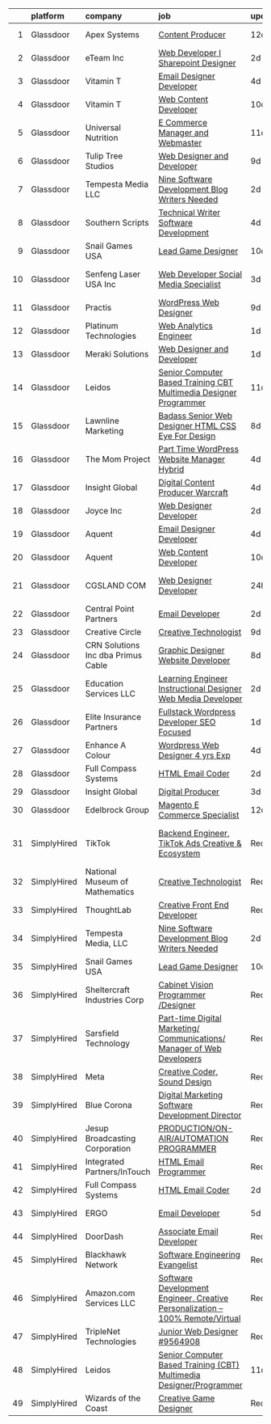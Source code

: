 

|    | platform    | company                              | job                                                                                                                                                                                                                                                                                                                                                                                                                                                                                                                                                                                                                                                                                                                                                                                                                                                                                                                                                                                                                                                                                                     | update_time   | location                      |
|---:|:------------|:-------------------------------------|:--------------------------------------------------------------------------------------------------------------------------------------------------------------------------------------------------------------------------------------------------------------------------------------------------------------------------------------------------------------------------------------------------------------------------------------------------------------------------------------------------------------------------------------------------------------------------------------------------------------------------------------------------------------------------------------------------------------------------------------------------------------------------------------------------------------------------------------------------------------------------------------------------------------------------------------------------------------------------------------------------------------------------------------------------------------------------------------------------------|:--------------|:------------------------------|
|  1 | Glassdoor   | Apex Systems                         | [Content Producer](https://www.glassdoor.com/partner/jobListing.htm?pos=129&ao=1110586&s=58&guid=000001829b26142bb4cd2b0685fcae69&src=GD_JOB_AD&t=SR&vt=w&cs=1_0908c866&cb=1660460340633&jobListingId=1008045552639&cpc=3BA4CE39D5B5DEF5&jrtk=3-0-1gadic52pj44q801-1gadic537ghrk800-9773e690b4828761--6NYlbfkN0DqWjE27Bj7wQp7zwejGyju2OyxUuq4SEucXSyN07WCWejYvQmJsgF2DYF8Y-TYieA8tN9ZndEzP1y39iJEy2-8Mq5LGyFbdU13TPe9jPVNNCDlad3D9trvjTAsqa_9w-6IPxMA6fZwoT3BFwmsi8Zj9BQHpsueXDkcKzZEpDRSgzSYxtY4dEodrSLeElMPoRr2KLWkm2vHM28OzqUEAY4jfLZ-zhLF5NOHbteFDx4NjS2n0iJ8uTqwO0zdoI-kjyrGk4f_U2D6qZNY_95gfRh9LdYjE-jbL2MiDDPtI2mDcZT6qgHCqMjZTLD86ZhN3tUDG24YUR9Ou1tq04NP6RXVumA6WEKpenRDSFncDrMFFydby3xSjKCcuw-mYQRcGBve7hRz4YrgqmROu3zAiwQwxPQsFMgBxXkH7ggCcpFIF7fOgJjvL9Z_R_tslXKC7T5meC-RMOISclhcZjcQyMIRlLSiWJryFlzz3nYWkPfd2W2N5To2Xq2iVT6ewMjkz9HuzEKjmFvFrrZIY4eFW4bN-Sp1wHq1cRs1ERL4CZWsoI3-kBoahq9CsPjKV3lWXN72fcgAkILCeTX_4OIM0vazMdj9zSvmBcs-pLstUYCgzZeoSlAJt3L-)                                                                                                                                  | 12d           | Redmond, WA                   |
|  2 | Glassdoor   | eTeam Inc                            | [Web Developer I  Sharepoint Designer](https://www.glassdoor.com/partner/jobListing.htm?pos=127&ao=1110586&s=58&guid=000001829b26142bb4cd2b0685fcae69&src=GD_JOB_AD&t=SR&vt=w&ea=1&cs=1_e1816172&cb=1660460340633&jobListingId=1008066878548&cpc=8795CF9063CD573D&jrtk=3-0-1gadic52pj44q801-1gadic537ghrk800-850d932022c0bcc9--6NYlbfkN0Dtmpfj98iB4C0jJJOWen3Era3IQfJzNZ4PFwBIKpo80E20bU78zJ3qEgsYTK5DSPzuclvV91SisNWEKTRqgjREJl8qL5FgOUjzi02qgR1gqdgVoYCVdoiSQWs_6sV0PbQu6hjJGDTziVQRi1HM42vBckjptE7aIC_lp1RQcBvCaDRqAl_A3ENu8PewGKQpueUrpBNZF0hJ3rIF0-duo_DXclchfnpqAkbXeK0UoXhl0O0xbeLDXMlcRjSgRhQRS_bwJG_UgfE1vK5gVJoL9JrYNoIe0Wgj-kc2qmvRRM_HGVDNIVFUPrO72j0CBIQW2FwnyomtBI1Pnqb-hxPzqMQDxWYlHPTqLy5ujKSvqq3yV0SYR4TiBrJzh0sVg59oAXgpqejinFy_Sm805vaDJyalWJpoFgBFP3minaUIS1fOpwUGq8advFnH5OWj6miHAiO1tfX-qmueC3-e60-1LDf-5eWypHLHlBc06p61PxNxmYmxZRP3cmjSYUzy_Kok3yNuyssD2J309Q%3D%3D)                                                                                                                                                                                                             | 2d            | Hartford, CT                  |
|  3 | Glassdoor   | Vitamin T                            | [Email Designer   Developer](https://www.glassdoor.com/partner/jobListing.htm?pos=124&ao=1110586&s=58&guid=000001829b26142bb4cd2b0685fcae69&src=GD_JOB_AD&t=SR&vt=w&cs=1_6b7bbc05&cb=1660460340633&jobListingId=1008063446663&cpc=32EE424DE2B657EB&jrtk=3-0-1gadic52pj44q801-1gadic537ghrk800-d4692659256fa42c--6NYlbfkN0DMrcEu7yrtATojKJA7cEzGQ3FdRGWLh0CZQInL4ECGI6k5tN82kdM0cJmh4vC7GggoaDpZF-uGe_M1NRG9meqqrMiqmAibSBPx91WqWCDd7pX7v9No6_bR947IRTmNSOrdi9g-FXlm5MpCL9DmphcIF52SZa-kB9RfDg1t5yECEjeI6VhFY1vJgSk2vNgZ-WDwkBh47Yy1rMpUkCpfK3fxJtoYks9k_L2rnrcHmwRSatO5UL_B6fMrR5K23U1TASJ134C7GlOLZxqm8vQ-IkPnqN04duaCaQX9N6eHwR58Ha0dlWSyzbv2k6H0sUcXc_EUappN4dPIGdmNxyC-JrtNrs5psJsl_sCAqJcWUerLXWPV5wFXMcb7Sj85TQ8IbhOMNQqMQKCTNf6Q6LJ6vYqeS_F6r1pwt7QVNYfjXkn-iqYUsMRjRASnPszUM6ELlwRVoHFoEzSS0FZbKiZEdSnwCSzsi_tEEqc2lj32LgI3kQ%3D%3D)                                                                                                                                                                                                                                                            | 4d            | McLean, VA                    |
|  4 | Glassdoor   | Vitamin T                            | [Web Content Developer](https://www.glassdoor.com/partner/jobListing.htm?pos=128&ao=1110586&s=58&guid=000001829b26142bb4cd2b0685fcae69&src=GD_JOB_AD&t=SR&vt=w&cs=1_bac62110&cb=1660460340633&jobListingId=1008050982939&cpc=8795CF9063CD573D&jrtk=3-0-1gadic52pj44q801-1gadic537ghrk800-9b47c492056784e2--6NYlbfkN0DMrcEu7yrtATojKJA7cEzGQ3FdRGWLh0CZQInL4ECGI6k5tN82kdM0OKoro5eXmjo25juUC15Bn1G4cRfi3ZWomLUombBVxYksRzLeiExQ_4Fim0RwU85ePscBrQDtHdwzZP8Ab7NonE8C-l656Cy7HQTPgWnq-6cWRaaH_V60TueNKbOEKD6BQqGVarNfc8qbnsV6RWQwWMNKNf05P1KDhBFHGq4HyQWAyPcb8LEaIBnEXR1WFLyM0C-O8uOtiL9uNBI332xZvn-lMBeG906DUjt6QPhTPvWraAGdDwZ_G6vHNXTsoer-YdqYeR31panomtlczeJ92OJ0jQtlNm5WnqVicO527jV1ly3hvsrBMrjwH0ByrlOwCKfNPSgj9jzRGCzmZhCDVNN3rrsj_PmEVjGT9-el6XP7F7n2xm7dIgDZLWV1efWTx3FT0W0wmtrWsQ7xx9LT29KnxeUoEOXPOSko_jG_YkA%3D)                                                                                                                                                                                                                                                                               | 10d           | Remote                        |
|  5 | Glassdoor   | Universal Nutrition                  | [E Commerce Manager and Webmaster](https://www.glassdoor.com/partner/jobListing.htm?pos=101&ao=1110586&s=58&guid=000001829b26142bb4cd2b0685fcae69&src=GD_JOB_AD&t=SR&vt=w&ea=1&cs=1_7ab4cc22&cb=1660460340626&jobListingId=1008047059403&cpc=34EE5DE3DAB3899C&jrtk=3-0-1gadic52pj44q801-1gadic537ghrk800-5a0ce60399e956e7--6NYlbfkN0DfhRLDY5E7BVY3xhBTAobuSaZ3WR2SqAJ-w4NHeQGDZ7IzEziFaDSE7AOGNV-rMUl3NURWQYvXixWGnhzd7FDwHeo8VpCU61AJefUcY6jIpQr9fMcHe5_Tc2LUsx8frwiH-AbuBGpg0eENpAsKoNV45Spp2-m-Xp7iUoy317tBOjScXipCI_3bV_3m9MfzGO3AKtDpt9K95tr3-U8WwuvlnW_E12elcAZntovZCCdFOzktW-g7drMDyp1r89RxjM6qn1RIW3hE0Zff4_awd6jJ2MJC_HxXn-I-FhxnRbMwqoqVJBYxElcfc9EvaWX3PkTKky5amczbed-E61Wdl8etlMWYEv2lMRny0DhWfWe3ksNCTn_llKm9OsWItpOFuDk13ljsSOXYbf-YLRc9zboEMlt_UCb1ikyj3TGNXaUiJvDIlLIF_0tg7wWGO9oKPbHyWr1dnF2Pyha7nMA1ttpkjrt-LYmDu4TVDDfKfSHWsOStPdRfxwGRMtu3gxJMasMebPzYEyU-uP9sy6hlWOtpCNaLQBi6-J8%3D)                                                                                                                                                                                               | 11d           | New Brunswick, NJ             |
|  6 | Glassdoor   | Tulip Tree Studios                   | [Web Designer and Developer](https://www.glassdoor.com/partner/jobListing.htm?pos=103&ao=1110586&s=58&guid=000001829b26142bb4cd2b0685fcae69&src=GD_JOB_AD&t=SR&vt=w&ea=1&cs=1_dd7d1226&cb=1660460340628&jobListingId=1008053123117&cpc=B0B9279045B7C107&jrtk=3-0-1gadic52pj44q801-1gadic537ghrk800-66a68536ebef2826--6NYlbfkN0COoXx2nxHvtA1izLE8Ox-kfM4KUiiZET2Bg0Ps5ZbvlsQIhhyaNVvcHwgVzbqD8LdjVOZjFQOYQN3zE4BXJAyIFSvndfwa_99TzOZtbWnRVvjwIuEO7m7j2Ulrp0DEABaF0CE12zPezSZ3wvzUOzl8sjC0bk7XygatiRKUvgwZlhxaXtHKjn52bmk41A8sza-2SQJZ_IZ8yD3zDFbfpf2iUH0LBv2ylkoDP6xaPDwo4YvpQ1NGNiRw_SISBHQNtzcht6Ppnr_Bd82FUqReC9y8gyPuWc_wEk_W91UtDW-MRm0LTHB3RrSt_JfXfO9Kg1Kj0sF-2PaY6egqIWZ-q8QERmzXL1VqN71aQ871wZ64MNq_BuwY5KzqPLNA2U3l8bJEPVgjbaqNjlglAYe-JZOXvwbKRbK9KDeUpm4Rt1AVp2smevuAWryCJpxX7DWgVThztxKHsyo2JO4H1eYO6wSPJNgQY2ssAnfv8jor61HzcuK2dfmMCLhlvQsMjQGFVtzFPsyHUbLL2Q%3D%3D)                                                                                                                                                                                                                       | 9d            | Rochester, MN                 |
|  7 | Glassdoor   | Tempesta Media  LLC                  | [Nine Software Development Blog Writers Needed](https://www.glassdoor.com/partner/jobListing.htm?pos=130&ao=1136043&s=58&guid=000001829b26142bb4cd2b0685fcae69&src=GD_JOB_AD&t=SR&vt=w&ea=1&cs=1_594160e6&cb=1660460340634&jobListingId=1008067178713&jrtk=3-0-1gadic52pj44q801-1gadic537ghrk800-36d5ef8513ec303f-)                                                                                                                                                                                                                                                                                                                                                                                                                                                                                                                                                                                                                                                                                                                                                                                     | 2d            | Remote                        |
|  8 | Glassdoor   | Southern Scripts                     | [Technical Writer   Software Development](https://www.glassdoor.com/partner/jobListing.htm?pos=120&ao=1110586&s=58&guid=000001829b26142bb4cd2b0685fcae69&src=GD_JOB_AD&t=SR&vt=w&ea=1&cs=1_6d6a2582&cb=1660460340632&jobListingId=1008063457342&cpc=75B6770C194DCF89&jrtk=3-0-1gadic52pj44q801-1gadic537ghrk800-35d2e992cd4b337d--6NYlbfkN0DYXsau65uYlQuGg6TsYJYtCMw5vA3YZY0Qhd4CiMjd4RXIN088K7d3WWddUj13iioLhEJztpI5WLftwvcamBeQyZaU5lpya9yLvee3ZOnhjXUqn8SE4C82w_e97VUyOmftTqRCh39sf7Mzg8wDr7WV1yCXmy58QGmHgG5TDgok2t-SfhvYBEBTXs0NKQh2iXb9DDtzTjy6Z4XHUZvhuZzxhArXI06_dEkWJtYaxNkHu4-glyyVqOaw2BYNSCnE1s6lt3Xz_EOu8Cs6qUKLRtMkLOTTyas92z971b9NkPKcAAAC9PIgOUbJW0SQu3t44BQYTFXM-YB-3q1gAHcWkNmiDw1VA2K9451jInk2OKfyxwScOc7P3-WoOP60YqTmGsIjYyKbd7yZr9wodPJmyXcIRdIq-OMD8nUvGcayRGYALIKoG7eXcB6wEwNoIP_eaQDVRmCA2cj6hu5WFUAbR2lybsUoSZQzKBBmruawRXIw_w%3D%3D)                                                                                                                                                                                                                                          | 4d            | Dallas, TX                    |
|  9 | Glassdoor   | Snail Games USA                      | [Lead Game Designer](https://www.glassdoor.com/partner/jobListing.htm?pos=112&ao=1110586&s=58&guid=000001829b26142bb4cd2b0685fcae69&src=GD_JOB_AD&t=SR&vt=w&ea=1&cs=1_87b89a91&cb=1660460340631&jobListingId=1008051210492&cpc=6A22310A23505C64&jrtk=3-0-1gadic52pj44q801-1gadic537ghrk800-b3bede101090c5f4--6NYlbfkN0Cw7niSvkhlOnyUOIKh8iEFaGQrF0ehIy67CPytvastGYk_IgzV71b15WA1MXcVTVK95UWDNoutqTLVIFk_mymTrEW-nhUGq9TBL3O8OW4c01eUMqV2XLU6JLUSr831FrzYZ-Ol5CPbnyRLS1v83DiBc2QIwCQPOSRQeKccAfAv37-vkEuyZX0tQYYkBpMuAOcFEBjBK7pl1efbjvcMtBXeh_Grs7BRzut41mffCVKiKmjWTqPZETm4ig_aZ2K4dedeP2uV2u5EvHVP82TxwyyKuSWV-4OLsnhQDLd1r5DkIzlF1dVFhaMtOoCQvVge0S4xbISQRO9yQFuckjGP2J8lU5X4cyf7rveOcFPqD16qmkpmgz-eux5aj5OZcC9gNHGJS5tsqfN482twCUnI7znZFag8Y5AseoiXvbXdG5tVXu-Ea_1nfCbOW4iSuqIi3bD_414EK8szNV1l73BpXlFU)                                                                                                                                                                                                                                                                                           | 10d           | Remote                        |
| 10 | Glassdoor   | Senfeng Laser USA Inc                | [Web Developer  Social Media Specialist](https://www.glassdoor.com/partner/jobListing.htm?pos=117&ao=1110586&s=58&guid=000001829b26142bb4cd2b0685fcae69&src=GD_JOB_AD&t=SR&vt=w&ea=1&cs=1_6e447ee0&cb=1660460340632&jobListingId=1008065893392&cpc=E773D000C9BC26FA&jrtk=3-0-1gadic52pj44q801-1gadic537ghrk800-69604992de81714b--6NYlbfkN0Dx3r3E47sSe5bB3PIy1uzBZvlB7xy2NhfhZMlxQTsxrHvJuYZkuOAOolgM0RwwxFCUzk4WQx86HjZI4gUgx1C0oF6J0TbaPQPyt0QwcdVyAoCHhtnKoCAwe2uWQZDVyb42gfhggtBMSeQF_kTTK4cI21rqjrfWfVy7aWXOh3yapdlN40EuEuEidONbB7P4xOV_8I5DMUGwR-D3ylrlcpT9ICZnEVYnxz-aQkcL6jcGOSHF3kOGB8qIosFTaiusgqmwQf3glKLlNTfx999LdMgii3PAt-8CAdCu68TcmrFb2Cc6zoibNAlZ-irEElwUkfX7vuJXaQWB6JyyFKRUkSG4867eD-ygtlj3Hzq6Ffi77b40G1UR8_8K-Mk-5YO4fjXhl6CmfjC2Q_CDSI80uylp3EYohX9SvSDDG_Ghh1ICBKQ6hNOf1w9lyNJ-uphGVwwxyJzc5QN9KW_wQA2k2JkZPoCRG7vS6cxCT7xLM8MQ4w8glU6IISAc-ZLw4eGqVicjH9PiTO9zPg%3D%3D)                                                                                                                                                                                                           | 3d            | Los Angeles, CA               |
| 11 | Glassdoor   | Practis                              | [WordPress Web Designer](https://www.glassdoor.com/partner/jobListing.htm?pos=107&ao=1110586&s=58&guid=000001829b26142bb4cd2b0685fcae69&src=GD_JOB_AD&t=SR&vt=w&ea=1&cs=1_77547c24&cb=1660460340630&jobListingId=1008053236840&cpc=01C0F35AFA5AA31B&jrtk=3-0-1gadic52pj44q801-1gadic537ghrk800-4709916196b0808f--6NYlbfkN0CPEiJEzZq4I_K6S6Q9VC1QMfIsI0INZ1UYi7vjgDL48QRk5qILklQZyI_X4mMYNn4bS8bF4pxav5LPXvgsu5g7_R9o6wXu4IwXadgRs1jeeQ1nYIflNrybwF9-AhUDNDFtZA2IYsyjXupz4RPFN_xoSt0UQG2LLce7T_DEL3XRQVLVAEUQ6yKr2cGfwoE6Hzgu3-Xsx645hffpX1UlNOlv7zfwzf-JBHDGGppc1o1WMU_wO3pvGVG7TAIm03Gt_dV-PrMK_CV4-wYLX9FjYkyMN7Azb7Sar_Z4S7L1LW1TvHYH2c9Y4Fb5JUcadishUIBSu9jlbymHHI_MOmvgCZDE9UBJQ1JVm4bzl2IEw2TYPyOpjZF_OFr3SjGqZDT5tO-HJMHnKf4aRnsSu_9MipX4nWuDfUPSuPqhaX_AxsYy3XudnjqjcipxsEvFkvw0xdBAaCkCU--x7eAajj1IF4LKldB-kAuCYXS1IgsZh-PPLOHuuBiX3Dp6WGyoSvm4Rc8%3D)                                                                                                                                                                                                                                         | 9d            | Charlotte, NC                 |
| 12 | Glassdoor   | Platinum Technologies                | [Web Analytics Engineer](https://www.glassdoor.com/partner/jobListing.htm?pos=109&ao=1110586&s=58&guid=000001829b26142bb4cd2b0685fcae69&src=GD_JOB_AD&t=SR&vt=w&ea=1&cs=1_aaffd0b9&cb=1660460340631&jobListingId=1008067991782&cpc=6945AE2F4B03E059&jrtk=3-0-1gadic52pj44q801-1gadic537ghrk800-5bea5c2b1ab209cd--6NYlbfkN0AS3oPsAAmCngCu4U51_2RxXyfS7TdWOFtWPOafNW52IwBtI59ZXPdtHojvQioreHV1eCyLClcTIJuHglHXQYGFPrbYLNKjMSYElkp1vDU5B6GRIJ3ntTEZ8wqUdXjiHri8KgFHTcevVO2ME7px7hB8pIZ9k3huWREFH3y7GXAIcILB01STLbx2WRq02-bbBOcNjw8ql4e_ya7K9NR0NNq4slULldhpDMTUtF-NknEI1zeM5vq9AnJSQ33JFTuErKGiq4QOjRlU8DQAuvBFhqKDtcoKTXHxyAyiS6aGteCidBmxYq_7nvQltBdtXQZjTgHeFYxk9fLI_kNLviVquPQKNe9-N6CL6Zbmu163tpUQAgWKP6cf8pwPH0ztlFhpg815xYntoAbfHi1NIDUxq3SM114UFd93gha07NdrAwyqbk61chFI85MNqBmKnpILLJUOIc7ATZYj4O0Qjl2sltMx94uIX35KGR8UtGk7msCoRt6GuadPVyv3DHLJsmJ46QYUdMB5vy0ygw%3D%3D)                                                                                                                                                                                                                           | 1d            | Remote                        |
| 13 | Glassdoor   | Meraki Solutions                     | [Web Designer and Developer](https://www.glassdoor.com/partner/jobListing.htm?pos=118&ao=1110586&s=58&guid=000001829b26142bb4cd2b0685fcae69&src=GD_JOB_AD&t=SR&vt=w&ea=1&cs=1_001c3f85&cb=1660460340632&jobListingId=1008068704454&cpc=5E31031E1AFF45A7&jrtk=3-0-1gadic52pj44q801-1gadic537ghrk800-d83a7cdc4a7bc7b4--6NYlbfkN0BWi3eEu-Q0UpxkIUpdrJzmOxHi_XGcoZO2CjQXftiTGI9fTokWfZjTPkpzgBplrcOqyZHjR7weLWGZP9pVPTXtxbQM4GjiFQIzgNcOaz68MD8ziUuvfbAlYFK0a3PY8HM8wDQmHW5FJdNn8qx2kIX_xIepT0cRaZIYFYiB7zIPJw8TNVgIJK19Zb5hkFGsiJfWE_15zzr4aACSIELS5VvBWKyWeaWMhJyXLtGiMDZ24oHbEPsKDk3mWreJ8oE5AtN7WppG7iEi6tTmCkTAn6-3AIbyZ-PIHh9h1K_X7z8yzFmj468bcaVlOYNbE7DN-gICoAPVw3HFCN3e5E7U8JFLgckwPo6zymcN2OqhAXiAza9M19O-1W3K-OpUGouF93-ROirDgkO1o3_6kqTifjAIePyIJLMWENOgm5f5eBlnazxp_rQoUG-girQLl3aMCY8fMNFYG04IXq1XCpkL9f2sQERT76vLBPzOTNolrHtrJCAgB64BDu-j0ghMqBsDGBM4LhQu8-JxU9QELf4CsWfk4SPKrtefi7U%3D)                                                                                                                                                                                                     | 1d            | Pensacola, FL                 |
| 14 | Glassdoor   | Leidos                               | [Senior Computer Based Training  CBT  Multimedia Designer Programmer](https://www.glassdoor.com/partner/jobListing.htm?pos=110&ao=1110586&s=58&guid=000001829b26142bb4cd2b0685fcae69&src=GD_JOB_AD&t=SR&vt=w&cs=1_d9f0a2d9&cb=1660460340630&jobListingId=1008048615878&cpc=883DC43018083D9A&jrtk=3-0-1gadic52pj44q801-1gadic537ghrk800-8a67ad533d4ac665--6NYlbfkN0CZUO70VSdYKA8PR3jfrSh5ljhqJhfDt0PzQCMubt8cRihWbmqO_-Ccw6DGinMZCyK3Duz__QFktc6Us2fwMv0dMcHnSIGQwaMdpDLG_Iio0_oG7baoiBkyv1hfQu2PFyA8BbIhj13hlj6YwFWRMnpOR_oD0FtSgpVUxiBVJJVJq2q9rNKIVF8ecJP0AeMf2uhPay75GHbEZj4NQQvNj3P35VAFL1yZQJjyZYtJh2mBlhZ6JGdNlgx_1RuxCLyQNuhQbQUSM09_Ey9KFM9RTZCeKVY47ljeUvV_GhqirSs1KXmQG5u6RZFs1Uetkr8zot0b0dOAa_kOZVHuarC1ybhE4qEA_7mkBpWDgTtVmkHtuxsfbn5bQgJAKeJI77wyBlLH9upTdYtAfayolEh56bt3OVV3VZpViQgm3fsB-oJFySzTsQRmWY7QhQqS_PSc9dMogXbCgCYT49D0w4y8IJTK7qQuDAV6bfRAsuDZwIoEgnLw1EBH6pN7OQmkXetxVz2nCfK8p2sVvH9g8URGvLCQs9RClDP0abnKGIWYmCOrbspFmTrNuOWZPRDCg3DC9tLepzQVzdzKmhqyOggJywDjrjrGKvZco0OCoVpuTqWR16CAx7dWMwphf3MstwWN87oN3svYjhIpoajGKo_RyFKvuYca0Jg90U0tmop6-UgyOpbULBBxdzDTyegg-i-HMO8%3D) | 11d           | Reston, VA                    |
| 15 | Glassdoor   | Lawnline Marketing                   | [Badass Senior Web Designer   HTML  CSS    Eye For Design](https://www.glassdoor.com/partner/jobListing.htm?pos=105&ao=1110586&s=58&guid=000001829b26142bb4cd2b0685fcae69&src=GD_JOB_AD&t=SR&vt=w&ea=1&cs=1_bd86f256&cb=1660460340629&jobListingId=1008055504986&cpc=8C58C94241DEAF58&jrtk=3-0-1gadic52pj44q801-1gadic537ghrk800-beedf142bd72e7de--6NYlbfkN0CSgGTbSPgM0xpgWRkp5SRTexU57Zk_6_bZ18eqb9d2QO3Vmky-PrbzlYQ3wGCUptXUfPF7-NvXvZza9mYbdOcC6hgF7vA05YeNAP8nMcVd58MykOY1Zk4RxVsqD3Cp2FwbNOg3AV1XBaQTSUh3o4BlE9wTEcD8xsSEjjOE_ZXOtqi538Vgseyj7N2bcGRZB4XceUNGOKLJZFNgNVt4matTk9PS0lyM8aZzz9oqcBRRQbE8u2mzjPYw2wsSj-LdSAQcCngGqqDQrc-4T0LBksCo3QR1d_mYzA2FhX6prcYR1lFX_HqZBjFkC7C3MWHc3cr3-tdZUZEUyP62e9C1J9lMTyu9UYpHY5F3D5PxrF67zmmnEu4lMt8od-I7a5SWFbMeHhk1Ns5AVy_MmS4Yg2jR04LknhM_eWeZC1fQ-SZLtQJGbUCGBBjEn8c0F4wbiOPhQYRHu1ayGi8nMaGMO0d50t3eVGXjGYo9S6wMsUAudsJQyYhso2EmZkt_aDitZ1ibL-kNYy9amXNGJ9MacVMFgpob1QT1LG79Hf7TO_xdAg%3D%3D)                                                                                                                                                         | 8d            | Tampa, FL                     |
| 16 | Glassdoor   | The Mom Project                      | [Part Time WordPress Website Manager  Hybrid ](https://www.glassdoor.com/partner/jobListing.htm?pos=122&ao=1110586&s=58&guid=000001829b26142bb4cd2b0685fcae69&src=GD_JOB_AD&t=SR&vt=w&cs=1_55fd6fe3&cb=1660460340633&jobListingId=1008063735996&cpc=D2F1DE17EE1F43B9&jrtk=3-0-1gadic52pj44q801-1gadic537ghrk800-51526ddf96e05bc0--6NYlbfkN0BDp_epf89aHDQhKpPegNJQ_ldQpEFZQsM9OcONMGxWx6pU56EKHF58QjVdAUvn2gU2f5yzB9930gsr5Zr_xze-1fALJfcr5vluw9pBvd9gRwHbYBFcpw_bYZ-hFABK_akEAEhbg5zY0I8IHsog4-8nbFNe_EVeY-Q1xLHdvL48WHP-wpejyWF1a2zJQOHyWYIJTz9F8tlCHdCDFkvPuOaZ4q8s9r9zReZ9Q6B1us6CO4DCEmZ4jGOIiUHJ8p-1TnPco1ovccmdYGbSjd6Dq1JgbL2U5aV4_zB7QoJVtOg1hPHoeNRSpuIrhzaoS7J3FKB638Vlu35c3Uz4QqvM6uWGLsdtK62Grepv52SJl9fh6sQN96oJjEs4Sc58jAperKmonEXIzEUoEVpahuoA-u86YtE50W9JAGxHWfVKFTyagSob1nGQ_9IUuQejDE2BmHH3zOeTEhgFx2i7PUfK1cm24vj_eAuyl6_Rpoq83QpKc-hjbZSy99ckFRP9gWiDc4T3frsUq3JE2S33i4qF_g-KrDTwuWOxH0AX8AQQqmTK6xX9zlYsCy2bm6X2UYbszbt-cKnOn3e2Kg%3D%3D)                                                                                                                                          | 4d            | Dublin, OH                    |
| 17 | Glassdoor   | Insight Global                       | [Digital Content Producer   Warcraft](https://www.glassdoor.com/partner/jobListing.htm?pos=126&ao=1110586&s=58&guid=000001829b26142bb4cd2b0685fcae69&src=GD_JOB_AD&t=SR&vt=w&cs=1_f840a69a&cb=1660460340633&jobListingId=1008063607047&cpc=FB7E4A1762AE5BEC&jrtk=3-0-1gadic52pj44q801-1gadic537ghrk800-ca4c2e76f5e7283c--6NYlbfkN0BKkHZu3wF05EeDimN_p6sYpKCMArvwa95YdH7UpkaBCqc7l59ErwqcH9nBDsTYDe2BhYcCeyLrfL8kOv1PIH-04Uo33jyIzZg1Tmodu9c6f2u3tQ2k6AiwfIPOJVaec9qggtTF5VNofEWFoIh35xrz-LR0c0OQSGBdtlUNgNpGjpHJ8IUKTFJD3DbUfm6VeFls4oTGh8l0pAJYp1idqEgFOJkgvftDJm-b4sSPHPyeXB_fVuOEm_2nyH3GpNLl7ozxPxCyMHzZYa924XXMXBrT3NU4FJLLSKOWG1bUuGla1D534a2dclhBsnZmfzLkeO_owoa9V2edHQ7b-SO9ujRwlGP5CeBvAqjA9LlfByKFGuQXMefb6dlfgSaXfMu_nPKqySuOnHPdI5VNiscLxZrBlsJx2BYtcOfGmcGrrRYvi99ZJlUOP8zf5-sLOcgI4lgeYKDs-w1x56zuMeazhlg6d42nnBwtVPBjgSIAoc10ryYpHAasNG1x)                                                                                                                                                                                                                                               | 4d            | Irvine, CA                    |
| 18 | Glassdoor   | Joyce  Inc                           | [Web Designer Developer](https://www.glassdoor.com/partner/jobListing.htm?pos=119&ao=1110586&s=58&guid=000001829b26142bb4cd2b0685fcae69&src=GD_JOB_AD&t=SR&vt=w&ea=1&cs=1_690fe4b6&cb=1660460340632&jobListingId=1008067001313&cpc=1FDE87803EF93CD3&jrtk=3-0-1gadic52pj44q801-1gadic537ghrk800-0808452861b2c58f--6NYlbfkN0Bd-kcuCQtFSZaFOpNra10QcN4twG3O5kNaxw30qdscHvBfYwwSa5GmMdPyP8QE6nGOfWwoY_1AmoA8VgAJ6Er8qBxw7QX8yd33JOFdofVfwyOzL81LDE4BaQkTu1pS48yJ3cdwzEyXCcKmOw1qy6_GaqQYCuYHoOC5xSTBzAlRrHI8ZX8tiAZsUoLnJV15DiqQjdnY9urzqzn-RxdkbSfqH4qkdOqx-384r0D8RjLzQrzSmavdwcvl7kIPcL6Adog8o8eMtYDtSja_PDIgXLCWjP3bxU4mykR1SFYsxJCnyskKWoYFsfbxwI8ldW2BFmNG5BfWZiMrpL4zGv7-NHeZzIcaj3XAiLosGX6NdHGuU--eq63LQlG9-CVQEcDKK56buYdsa4FN2KYth5qASQQfsjt_eeB8vFlO4goK8kFby3Dzt9o2CQrcS8DLC4R4owD9GErYAHjluaUDPhFDkzvPr7jVse4uNi6dxIuTz-q26B66JnP-sQQkd-lUcg95D90%3D)                                                                                                                                                                                                                                         | 2d            | Pittsburgh, PA                |
| 19 | Glassdoor   | Aquent                               | [Email Designer   Developer](https://www.glassdoor.com/partner/jobListing.htm?pos=121&ao=1110586&s=58&guid=000001829b26142bb4cd2b0685fcae69&src=GD_JOB_AD&t=SR&vt=w&cs=1_0d9fa9e5&cb=1660460340632&jobListingId=1008063506203&cpc=9DC6E4D8324653EE&jrtk=3-0-1gadic52pj44q801-1gadic537ghrk800-81f66ac0617ac308--6NYlbfkN0DMrcEu7yrtATojKJA7cEzGQ3FdRGWLh0CZQInL4ECGI9gD0Wolx9R2v-Aex0-GK07CFRXuAyVUqqDdWqgnAY3f8fv_frR8awgIXiu3YXjZJb5Frrci7jPiqg__1ogudDJ5yzLZW31j0btrCAm0bBUqxkfuA6zQI6q7AH0oojmb_P5g9hXGR7DJpM7qS_6216lJfi2jc5RfZl1lSByKzg6UIYoOb9OlD4o31FkIcAGj5xECcNULxZ-udbpMu48NbroD4BsB2G1HYfpANButCCnOEL7a2y2oeQU6FqARdJtJP8TpNU1Cb_9vAJR996GH4efCM852_BGS1S0CzwVjaBF-0KeMvjPJknpv2aAcR62zhJdSMohi3JQw15-xBtonkuqisYZjKr7PgVW-9FbuTjXoW76o_WAJviBf3Kj4pan4fqwSFFZ61mwasAGIgFjQVoPqdL-wPpi2_g%3D%3D)                                                                                                                                                                                                                                                                                            | 4d            | McLean, VA                    |
| 20 | Glassdoor   | Aquent                               | [Web Content Developer](https://www.glassdoor.com/partner/jobListing.htm?pos=125&ao=1110586&s=58&guid=000001829b26142bb4cd2b0685fcae69&src=GD_JOB_AD&t=SR&vt=w&cs=1_79f179fa&cb=1660460340633&jobListingId=1008051207584&cpc=334ABAF5D42DC775&jrtk=3-0-1gadic52pj44q801-1gadic537ghrk800-e08a8f8f348d910f--6NYlbfkN0DMrcEu7yrtATojKJA7cEzGQ3FdRGWLh0CZQInL4ECGI9gD0Wolx9R2EDT7B77c2cRSY10wi-ePXNheSG7gDjxa5FNCFbNmEIeasKKYA0ugIgJ5M5hiwxoAqjcchqTo84j-mAea4vEC6WHXpYSprIu2IMoIXs7a8Uf5aMXHaokhYTZu-7MrizIiJYc7qZ_3IGB_zH4UhGs8i2lkOAPQXRlMNtW-0pja3eDSPfAZM7RKBunVpo1J5MU2bxPpPjT_8F_xKWv27lsw-lqPpXQQrBUWC1UdNfOXONDUAe0P0-brh_tl0ovslNufbwqztHpk2RvLJgDehiQqdviKYFZXre02OvitJNIgfR5IxuZE88YqqjGOgXFYRXGqgZhVz553AaN6lFxWmEXa2mjDzqJhGUta0vNriH9YXsoUo0LGFWyPbAKSoQw-4Vs6dUYFdMhxFwesvvVCU3t1FZ7l3A5asgFi)                                                                                                                                                                                                                                                                                             | 10d           | Remote                        |
| 21 | Glassdoor   | CGSLAND COM                          | [Web Designer Developer](https://www.glassdoor.com/partner/jobListing.htm?pos=114&ao=1110586&s=58&guid=000001829b26142bb4cd2b0685fcae69&src=GD_JOB_AD&t=SR&vt=w&ea=1&cs=1_cef9f61c&cb=1660460340632&jobListingId=1008069997383&cpc=56632219D727AB75&jrtk=3-0-1gadic52pj44q801-1gadic537ghrk800-1eb7c62a6dd77b1c--6NYlbfkN0Bo_CM2a8GgFIiw_-9fb5ug3xmG_MFCzpxBl7ntROtVZY8vaamdbhFsCHF652wRWqSxz3P1U2AKrA8wBLfY27R5xMW-gJno2M4uCrk4p24w8j4881HKVtN9cbt7VbXrczDjCDbGrf_oTgx06sf2nKVTm_r5gGqPqxpkOOPb4djUwgpLDK3YJv9oZ8dezDMXcNXrqQY6Rc7_s6fBvQxBnVzkX27hgMdi_3jHtXQ31KojF8Vunx8QYKhm22Dcz2ajy5vAxYbJcAA1QQBfnmd-tjGLlba0dLAcIXFOCiALsxOz37uKhg5YRa7g_f-nI0cGwiGm0lqdbPVtBgzV541PzpP-4qMhz8EcrWetUqSHBy2tlwChs60QzUSNfuTLdgHVo7Yc6tp1xi2cgdME8Rm-QBeTyVIY5vl7BnhW1glWYdNky5V36xJn66BH1svkE7WZYzQ39-4MsjtM6Yly6cOoBUSTPi4EiygFwNy634OibfEqiDsdx3qhKRN9rFW6ZOK5oCP_F40ydXB_7Q%3D%3D)                                                                                                                                                                                                                           | 24h           | Los Angeles, CA               |
| 22 | Glassdoor   | Central Point Partners               | [Email Developer](https://www.glassdoor.com/partner/jobListing.htm?pos=108&ao=1110586&s=58&guid=000001829b26142bb4cd2b0685fcae69&src=GD_JOB_AD&t=SR&vt=w&ea=1&cs=1_b36af71a&cb=1660460340630&jobListingId=1008067578329&cpc=618B7C2C2BCBC227&jrtk=3-0-1gadic52pj44q801-1gadic537ghrk800-cb5c37b57506c4cb--6NYlbfkN0C7S9erXqx7onWRBVnfrkvHoJft5r7GnmLgqRoqw23W0bmUO9QnFCocfBJGWZ-Rd9YnbfUBmpfNI6OE7OPMoaTy3bobSAbokAPXx8v1lUgu71Zikzzx4NIe4GEjkFHey5E1PI9OoujalNZzWJzyFtcU84eN5DfTPtvWR2xCV4brYYimaBxJCYXT_SgI8dM4pWAauwes40dDKiK3dD6ZhwUf6jgggpE09V7YaNMjWhP4Xa5YpKnb95Nrau0ywh2Zm_KwsbwDv-wU3VNGif4jBcVj3laOTzqGpgUGq49Sd8w_w3JGjTtRhNx--m-_Pk3u5uzhlih4-15D2e8XnTGi6J8XzllkiM2-x852wRKs6meTSpO9EWBFNGmYuEFhsNSqD2N_9v3eZJIl_A2vnyJRVcyDgzZdS4OStlkpzS5K9l4Ev8J66xceir8RHLMR30z9nqTj8V5AaEo3ZqPMWhy8Jymd3LDA_kI3dEiSIBGr_y8_F48wXja2vPBBWrNvzHhUv6svZW72x8DINzWXFfytwOj7)                                                                                                                                                                                                                              | 2d            | Charlotte, NC                 |
| 23 | Glassdoor   | Creative Circle                      | [Creative Technologist](https://www.glassdoor.com/partner/jobListing.htm?pos=116&ao=1110586&s=58&guid=000001829b26142bb4cd2b0685fcae69&src=GD_JOB_AD&t=SR&vt=w&cs=1_ea462951&cb=1660460340632&jobListingId=1008052746547&cpc=84DBBAA61F05C438&jrtk=3-0-1gadic52pj44q801-1gadic537ghrk800-b74225bc8c59c95e--6NYlbfkN0BPwlZa85gbT4Q3XYQoU_uQn0Qmw9zd_9UNfmcwtqAVud1yvyq1Z4UAlx1bxhDUi3LksnLBypyz1ki1AYlpqBEOtzLCLCRpEUWiYZAxQp35ZwbGwGgfIipNjYJRWVKtqW2P6n0tnODntoOzONS9wOCfDiQdRQlv6VB3BbCCzTOWuM_LxRvjYL0Hp75l3RfcfmxTooz7PbabIttSxLpbLI91KBzw_jpN-FSy37G4RDc7jaG-LBxLUjpymAT-fsw_sF9BvIpQNyoylv37LIYaUV3HLnbVFEnwss_o4LzxdZL6mMo8bhSAkzcG55qZuFMYrkrTgeAw9aSSBVVGEAfmTOqbpKDG2re70q6Jw4D1NVOKMuxas156_XLfAutrrdUvUeCRmTUlCYYSQa1CnN6j_wkh9YpD213CT3eyR3xfvjysaqkWBHDXcos4--Vzvqvfn1jGD-lp6uT3QVUvW0KWebfl6dlB9m9HhV71iviJ_gLZx-TDfJvkQS0vd2GaDGK8ADT109sSAn9fvQ%3D%3D)                                                                                                                                                                                                                                 | 9d            | Seattle, WA                   |
| 24 | Glassdoor   | CRN Solutions Inc   dba Primus Cable | [Graphic Designer   Website Developer](https://www.glassdoor.com/partner/jobListing.htm?pos=115&ao=1110586&s=58&guid=000001829b26142bb4cd2b0685fcae69&src=GD_JOB_AD&t=SR&vt=w&ea=1&cs=1_0a5b166a&cb=1660460340632&jobListingId=1008056080475&cpc=81AAE51C33FDE227&jrtk=3-0-1gadic52pj44q801-1gadic537ghrk800-973e989f4417f753--6NYlbfkN0D5TrYptuxfAGGY-xyw_cZcYoKArTSbIFk24Z4F8mcy7RpumEUPQ98v5su64To6qgV5eDU1_1WPD5bBATlsZVrDRiIGNWZcwHNqZ7vumuuoGUezQTzJp-nE2ur4DoNDQ_ICv5-FXY1CP1JdBLpJkVkiy-3S_vSR4w4vjAcdJaK3rzxfRrLG5ZHqG6T8kdIsdm-CjfJ2QOCFL-0iPmbr3Z8Hte970-0LqNrHXPAtJjoHQsfSLnGcsTSufR-Vz31UYSvsA8yy-N68GSytUdiEXtqQXjRFIzcHxWxxNI5Pcp8azqN-93nMlE6bxLA-2Q_xiDWCXT12rt48yRu6_IpAO9X2Ns67JAiVJGl0BplWLkrmH0oMTlM68NsnFRNrrp4ADHkH1VlHxARtf8YppS2nW68eBnNt1MwjLy24JbyUj5bEJMHTI0yL79-2eUG1Y3aK46hzEom5u4hOSQV2qnpcSbP-gSo2zOVw7WaNnrgZjOs75OxcRR4rhWjUFy4eWGasergJxIfS2ECXA9DQJXkab6g5)                                                                                                                                                                                                         | 8d            | Lake Elsinore, CA             |
| 25 | Glassdoor   | Education Services LLC               | [Learning Engineer   Instructional Designer   Web   Media Developer](https://www.glassdoor.com/partner/jobListing.htm?pos=113&ao=1110586&s=58&guid=000001829b26142bb4cd2b0685fcae69&src=GD_JOB_AD&t=SR&vt=w&ea=1&cs=1_a5df4d4a&cb=1660460340631&jobListingId=1008066909758&cpc=AD396490361E83B7&jrtk=3-0-1gadic52pj44q801-1gadic537ghrk800-284ba06f55818617--6NYlbfkN0Dx3r3E47sSe5bB3PIy1uzBZvlB7xy2NhfhZMlxQTsxrHvJuYZkuOAO8NLLpNPBDlQBy4YI4dsf4M481fjs1It8XAaLgfPVg7O7wLa6K2KfRCWJoG51uykFd2Di0ygXpNA-srD7yrKq1su1AgZeI_95v-CZJV-jW6xG0yKeZuZX51yvGqzDPJW644DgL4OgIKmMBymNDTA0-DtcSaDc8Bpo63rn-N3tIYmIzxJQJdFvP0l-NZZEnG81M5KtpOyyfcYSJ1j-_ndufmBRmxyCKqzx3hJ2B7DS8Yrsyvvc2bW2WTRi35tzjjGw1VAdXP1AgaxRG22meXOSe862i9ZC9LOx5Vc4-H7fHR0-bgGlj32Dwftr_Xuv5qUS6AleCuk82SEQQcAFrRZo1tS2-xH551EVbGJNHYpwgszBBz5cohcE4zzXAYdy3acmEMZ2_fy2BPg2I8-zdvYVQxGwsAVYBEHCUyluKP3LmQF0FrT2vjnp1DdAT8FHTXYuFBCrBqVxAHS9txdRgk5-Rg%3D%3D)                                                                                                                                                                               | 2d            | Draper, UT                    |
| 26 | Glassdoor   | Elite Insurance Partners             | [Fullstack Wordpress Developer   SEO Focused ](https://www.glassdoor.com/partner/jobListing.htm?pos=111&ao=1110586&s=58&guid=000001829b26142bb4cd2b0685fcae69&src=GD_JOB_AD&t=SR&vt=w&ea=1&cs=1_e2fb9de5&cb=1660460340631&jobListingId=1008068632618&cpc=6A22310A23505C64&jrtk=3-0-1gadic52pj44q801-1gadic537ghrk800-0a363b8a5fe5bfbb--6NYlbfkN0BHIfC1zsKGIu0R3teaIu8liT7fbRNLaQeDQfcPJweUK16HKW-DuQbyMozniy0mS2X0MH_6Ts-V01WqyWP3f_kDRltLPzh1yObZp5PfJnsQeK6IPNEKzUofubqlOhzgIYqefWJiLgHoWGpdRWqPvN0gyNrgUlwKhOcojv_Ih8WLHnCiKYpMVEkvy0vhzRi-BC8ahs5XkjH5tYmHKZnaXVNH1h69Z10_4i7pcKqWr0iy4tcRH7R7PvnsK5L6qXCJ6tT1fq5DetnmR15M_taaPe-xuqawozQ3-pWanjxU-okAqg1ztggNUFmnsAlcZQ-aFB2Mnjc41RCdntI-vrP5joZYAP-k8pOgQdsWZ7t7ttKpVyFbrapMWPcwv2k644ipYodpGcy-yk0tPlO8hFhxdSilKjaW1u4sQC5LeoFgdBJ21_A0czh1FNPiJbtu18sJwDmDS7o5Z2WGstJRYMozEzJzbX80njOf_K1WBoTFVAeGbiLptql9whf2eRgP89vTAHtSJi_D0PufpQ%3D%3D)                                                                                                                                                                                                     | 1d            | Remote                        |
| 27 | Glassdoor   | Enhance A Colour                     | [Wordpress Web Designer   4 yrs  Exp ](https://www.glassdoor.com/partner/jobListing.htm?pos=102&ao=1110586&s=58&guid=000001829b26142bb4cd2b0685fcae69&src=GD_JOB_AD&t=SR&vt=w&ea=1&cs=1_2c13cde4&cb=1660460340627&jobListingId=1008062904023&cpc=0AC337DC849E2726&jrtk=3-0-1gadic52pj44q801-1gadic537ghrk800-58f43cf4566aeb1e--6NYlbfkN0CHpSnjIPxMtekS58WZl5Olhjo2iWL5RjE_Boe0ccr3Ft9slSUHXB-2OIAXpfDlkbP1F7x1Hs5Slk2Gaj4fELYbB5rFnXuPHUbGa8o25M9nR6WwXaLOUWWfrDC-pPXKZkyilR9axdizTqfjawNpTyeKNjwnAw4PRj6J6XByRxMVLfAlmHg5qzce5mXvDCQLHs9HC86Cj68nQVgncq1_5WbSB6o1IEEY3X75ql0r3wpdOd1Nz1qxE1BusAM_SGie8cZvIcUGSC7LrHQjmv9ovyQk0Rql4jrID6FCrm8LdINDi6y5NRC3WwcprEXhne53tNLFovLJoy6b0fzYh17OUEFcdxG-Z0Ys1T90jmAofUuxOGmUPyM52AzTXoyp6Yz-UKO3mYvs7y6PzO4RoUPxU3FDujPPnJPCZGc4bUz1Z7qeAJOJpDYSiMl0dxVr5EupKCx6DGzdAz0h-HlKkkApRI2iNqLR313q7TGLmoMWc3UxY2YFQzq11mxm7gTUpTb_TeIPepvPNCMSgbSDgCAqrSUq)                                                                                                                                                                                                         | 4d            | Danbury, CT                   |
| 28 | Glassdoor   | Full Compass Systems                 | [HTML Email Coder](https://www.glassdoor.com/partner/jobListing.htm?pos=106&ao=1110586&s=58&guid=000001829b26142bb4cd2b0685fcae69&src=GD_JOB_AD&t=SR&vt=w&ea=1&cs=1_32bead84&cb=1660460340630&jobListingId=1008066832509&cpc=9900C911F071612A&jrtk=3-0-1gadic52pj44q801-1gadic537ghrk800-770480c85780e4a7--6NYlbfkN0AF8ENPOBuFSjjsZ3LTo961cyaBQw6f62Zhitls36825V5NZN6QbzcJA4DZsauo0hgU_uPBLru0FGCTQ85cOPpMDa3nYKnmkGpwhqXoEtLhBWCKpYJXjeHs6jHacXWpy2ASKGfbmwPrrbeaJ4tIrYCm-k6YAlJ42XIQg8ZzgGQlZ88WIxXrZSD4qeTV8oc9wu6DK4vjiH62ZeoHiG8yVYHEMKt_ZGzaZb0PD8aHx_wkLJPDoSGFYpgRBBclNtWikfkKJMj3mBAOo3Tu-iP5MQZFpWMPVdXpL7MS8gWmC3pHpijC1ZOM_iGQlVfqQh6c0w-C9wQQs7D2mthDhlwM_7hvlbrDuD3dtEm-pwxnWVYUQ74o-pNVKGap2igxIU3MilsVYcZfgV1RNIAgNoLIGbjy09ogIBBOJNvoj6En1dJT3ATuvar2AmJfzEthqBbm7eWQz87BDzw17ckGsko2ZbYm1TGUkACHRJ2BfpNMLWxq1qIa2hD1OM235vLK8PDK2Whs0neSfLCisg2c-jn22vkt)                                                                                                                                                                                                                             | 2d            | Verona, WI                    |
| 29 | Glassdoor   | Insight Global                       | [Digital Producer](https://www.glassdoor.com/partner/jobListing.htm?pos=123&ao=1110586&s=58&guid=000001829b26142bb4cd2b0685fcae69&src=GD_JOB_AD&t=SR&vt=w&ea=1&cs=1_0005ca52&cb=1660460340633&jobListingId=1008065149249&cpc=AC285F3A3ECA6BB0&jrtk=3-0-1gadic52pj44q801-1gadic537ghrk800-ce36b141f22d5496--6NYlbfkN0BKkHZu3wF05EeDimN_p6sYpKCMArvwa95YdH7UpkaBCoSUOkIYlUzf1Pb6Z78DI6NYp2c0EUd8Ub1ij7G3-6hHgT95PpZlrvnSOmuCMoxs5mGj0ULylIxlUCYDvYCS7-VDtSZ8EK7aglIsVCwREydsrprgivbk1Ig5oV5zQSXie93MTMf-6FiZL7e-tgMjNVFXC1t7sReiOXy7DMlOZHnoiQVBtyQLAZfYiVPZ6tr2KUE6aKJGOobXkL1tTdKQiPuqwaGGVV4LUMk0m_GP2Ys2AnUMSzcFTNe55AX22M6VNpaWOSdOzTRfCK7b7Jvd1GBcaTpVO5nsIsDHQ7Uh6gXRlKUgqvmBJ_2ViLOXcK5dJoZaEe9xIsI6D14gqnemKeJ6ANhroGK7950rDiJvkfmZfAWR6NnslrAz2B0zj6VWuRrNinlXl3jsWRfn1ga5DMdZSYBxbULNhUPaRP9MVMBdsss7wpR52N4eiak_Fl7y9PVRaZGJNEI-mIYI4mBKaHGB5TYon2uUUQ%3D%3D)                                                                                                                                                                                                                                 | 3d            | Remote                        |
| 30 | Glassdoor   | Edelbrock Group                      | [Magento E Commerce Specialist](https://www.glassdoor.com/partner/jobListing.htm?pos=104&ao=1110586&s=58&guid=000001829b26142bb4cd2b0685fcae69&src=GD_JOB_AD&t=SR&vt=w&ea=1&cs=1_d513ace7&cb=1660460340628&jobListingId=1008044867480&cpc=8E078B77C4668316&jrtk=3-0-1gadic52pj44q801-1gadic537ghrk800-ea83f2a0ce35e4ca--6NYlbfkN0CNWKcFfkGQQ-uLv54dHoXg_p6I5maePpCPJ9vPczN4TffduP7049ZLglMHpREsBE2ibKA4D83X_EtFfifXnHWl0h7cIXYEk9My9KfqwIljjIuGAdW57rnSDGEiW84VCH_uXRlq3HmhYNhhAcmUOkSNJJ9GFwda-sUSLhaybITUhr5BGLEK1Ct-61BpK5f5yoFye42mi975ynnDEuUwulzQOo8SUmR_3u1wME-tVAWbUNKNRjwYXZtEcDSVekyLvLDoflfpJrpJoPJwkHvrJhTRnWC8BvvWaxgHOyFRDLrhs11MBSvRcY7iSRZlFkmLBTstzSsQeLt3dJsMfc2SbrjTJE35D8dmyxbQzTXOe-MQGErgsOX_W7frdsEHTL89-Ra5nl22N9Ap3xR6KBpg0voqpE4UI9ez0nco-N9e_ZPUsOu8kJZ_QmaL8-IwSUn9Qd8DbT0a2RffGOMVlWjhy5xsuFe1vY3JHNIEzkXOhtWFpyTYDUrU4pu2W2iR41R8caXuS3WTvSAh2z4a4evMxmTS)                                                                                                                                                                                                                | 12d           | Remote                        |
| 31 | SimplyHired | TikTok                               | [Backend Engineer, TikTok Ads Creative & Ecosystem](https://www.simplyhired.com/job/VzMJMDCkXCJWe7D8DNIAEeBoRjA10M5NJynb5l16v8vvtXjH8thqHg?q=creative+programmer)                                                                                                                                                                                                                                                                                                                                                                                                                                                                                                                                                                                                                                                                                                                                                                                                                                                                                                                                       | Recently      | Mountain View, CA +1 location |
| 32 | SimplyHired | National Museum of Mathematics       | [Creative Technologist](https://www.simplyhired.com/job/0U6H0xImnvO0G21ZJ0OVRC_e2HpXeCxX4pMNov7zSsf6hHnXR4jADA?q=creative+programmer)                                                                                                                                                                                                                                                                                                                                                                                                                                                                                                                                                                                                                                                                                                                                                                                                                                                                                                                                                                   | Recently      | New York, NY                  |
| 33 | SimplyHired | ThoughtLab                           | [Creative Front End Developer](https://www.simplyhired.com/job/mgyrVi9xGEdxnGefTgk-b1MEAbWAmB7-1ZjyK984IfKjhJP0_X6Krg?q=creative+programmer)                                                                                                                                                                                                                                                                                                                                                                                                                                                                                                                                                                                                                                                                                                                                                                                                                                                                                                                                                            | Recently      | Remote                        |
| 34 | SimplyHired | Tempesta Media, LLC                  | [Nine Software Development Blog Writers Needed](https://www.simplyhired.com/job/KiUcCHvCwlRkjCnqM25N9qJ96M2CXy2SkSHH8F0GuJxFNn49BIbbSQ?q=creative+programmer)                                                                                                                                                                                                                                                                                                                                                                                                                                                                                                                                                                                                                                                                                                                                                                                                                                                                                                                                           | 2d            | Remote                        |
| 35 | SimplyHired | Snail Games USA                      | [Lead Game Designer](https://www.simplyhired.com/job/jZDrP-56JlyGIVlzzq6O7oZciCZatuuuAL4Ngw9zeS7vzEX0jtEshA?q=creative+programmer)                                                                                                                                                                                                                                                                                                                                                                                                                                                                                                                                                                                                                                                                                                                                                                                                                                                                                                                                                                      | 10d           | Remote                        |
| 36 | SimplyHired | Sheltercraft Industries Corp         | [Cabinet Vision Programmer /Designer](https://www.simplyhired.com/job/AjW9o-qqSUolvfq8unfSpXYKQn61J4QRPaDMAQKVi82gs8CF9CFYjg?q=creative+programmer)                                                                                                                                                                                                                                                                                                                                                                                                                                                                                                                                                                                                                                                                                                                                                                                                                                                                                                                                                     | Recently      | Remote                        |
| 37 | SimplyHired | Sarsfield Technology                 | [Part-time Digital Marketing/ Communications/ Manager of Web Developers](https://www.simplyhired.com/job/macHK6dkeEfQn7hPYSxYcVYl8ceCtRP3O8HbIY1wHx7dXf80-SWHvw?q=creative+programmer)                                                                                                                                                                                                                                                                                                                                                                                                                                                                                                                                                                                                                                                                                                                                                                                                                                                                                                                  | Recently      | Remote                        |
| 38 | SimplyHired | Meta                                 | [Creative Coder, Sound Design](https://www.simplyhired.com/job/n2_aAa79zz0NtsdWJigL3Knz716MJWRolWS8tBw6yovOF3e-t9vjmg?q=creative+programmer)                                                                                                                                                                                                                                                                                                                                                                                                                                                                                                                                                                                                                                                                                                                                                                                                                                                                                                                                                            | Recently      | Remote                        |
| 39 | SimplyHired | Blue Corona                          | [Digital Marketing Software Development Director](https://www.simplyhired.com/job/hPsHsnAjKCh0H1tG6q42xw8rJxxzGyDEmZGKqFnK7t5E4Akx_bj1eA?q=creative+programmer)                                                                                                                                                                                                                                                                                                                                                                                                                                                                                                                                                                                                                                                                                                                                                                                                                                                                                                                                         | Recently      | Remote                        |
| 40 | SimplyHired | Jesup Broadcasting Corporation       | [PRODUCTION/ON-AIR/AUTOMATION PROGRAMMER](https://www.simplyhired.com/job/VOY7fQb9exuvY3euWhmLwxluiif74HKrxhMyXoVVEs7guP7GiKEY3Q?q=creative+programmer)                                                                                                                                                                                                                                                                                                                                                                                                                                                                                                                                                                                                                                                                                                                                                                                                                                                                                                                                                 | Recently      | Douglas, GA                   |
| 41 | SimplyHired | Integrated Partners/InTouch          | [HTML Email Programmer](https://www.simplyhired.com/job/OUiXZA3LQuZ3ciALBvINlhIltThtEavT_p-9kr3irkCGUoMbViZi6g?q=creative+programmer)                                                                                                                                                                                                                                                                                                                                                                                                                                                                                                                                                                                                                                                                                                                                                                                                                                                                                                                                                                   | Recently      | Waltham, MA                   |
| 42 | SimplyHired | Full Compass Systems                 | [HTML Email Coder](https://www.simplyhired.com/job/eWbJONBKSxo8fJ-VZD0t7WyAcm5d9smFnCuxChoCPWw-yylynn5knA?q=creative+programmer)                                                                                                                                                                                                                                                                                                                                                                                                                                                                                                                                                                                                                                                                                                                                                                                                                                                                                                                                                                        | 2d            | Verona, WI                    |
| 43 | SimplyHired | ERGO                                 | [Email Developer](https://www.simplyhired.com/job/J62yZD0SvhSGL2nvYXLIlG1nEH8YPt6VLGJOGEp4xMMcJa3UKrrWoA?q=creative+programmer)                                                                                                                                                                                                                                                                                                                                                                                                                                                                                                                                                                                                                                                                                                                                                                                                                                                                                                                                                                         | 5d            | New York, NY                  |
| 44 | SimplyHired | DoorDash                             | [Associate Email Developer](https://www.simplyhired.com/job/3-sI4xFB4j1ZMlm8C0d_VcFiPn0EIrIM7HEUuC5297MqjbK0eBGRRA?q=creative+programmer)                                                                                                                                                                                                                                                                                                                                                                                                                                                                                                                                                                                                                                                                                                                                                                                                                                                                                                                                                               | Recently      | Boston, MA                    |
| 45 | SimplyHired | Blackhawk Network                    | [Software Engineering Evangelist](https://www.simplyhired.com/job/nRYwvqBjIXpAJ0WD0GpV7MmLGEu1oK_iVLUGRQfl3uigmrpjbCXKXA?q=creative+programmer)                                                                                                                                                                                                                                                                                                                                                                                                                                                                                                                                                                                                                                                                                                                                                                                                                                                                                                                                                         | Recently      | Pleasanton, CA                |
| 46 | SimplyHired | Amazon.com Services LLC              | [Software Development Engineer, Creative Personalization – 100% Remote/Virtual](https://www.simplyhired.com/job/gdDy5yOnIBoKGIBXVsUuwYxvaeJ8hsoIc484IsmcNzEfmcxq5x7Clw?q=creative+programmer)                                                                                                                                                                                                                                                                                                                                                                                                                                                                                                                                                                                                                                                                                                                                                                                                                                                                                                           | Recently      | Remote                        |
| 47 | SimplyHired | TripleNet Technologies               | [Junior Web Designer #9564908](https://www.simplyhired.com/job/5mGkCUlampgaJ7Nx7F0DHR86LmSemwkWtpO09-J-_n7_2nU2V3Ccpg?q=creative+programmer)                                                                                                                                                                                                                                                                                                                                                                                                                                                                                                                                                                                                                                                                                                                                                                                                                                                                                                                                                            | Recently      | Bellevue, WA                  |
| 48 | SimplyHired | Leidos                               | [Senior Computer Based Training (CBT) Multimedia Designer/Programmer](https://www.simplyhired.com/job/Xl2hD1VX26tU7SWUjQvY-dl9SRube0B83s2UpAzhumjRl8QHM6ED1w?q=creative+programmer)                                                                                                                                                                                                                                                                                                                                                                                                                                                                                                                                                                                                                                                                                                                                                                                                                                                                                                                     | 11d           | Reston, VA                    |
| 49 | SimplyHired | Wizards of the Coast                 | [Creative Game Designer](https://www.simplyhired.com/job/3U5NPAcld9zZ3VOc-NItCD-NzNvgqaZqPjmcmGZRZsaeN5WygOP2eA?q=creative+programmer)                                                                                                                                                                                                                                                                                                                                                                                                                                                                                                                                                                                                                                                                                                                                                                                                                                                                                                                                                                  | Recently      | Renton, WA                    |